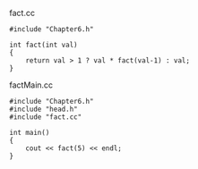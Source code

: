 
fact.cc
```
#include "Chapter6.h"

int fact(int val)
{
    return val > 1 ? val * fact(val-1) : val;
}
```

factMain.cc
```
#include "Chapter6.h"
#include "head.h"
#include "fact.cc"

int main()
{
    cout << fact(5) << endl;
}
```